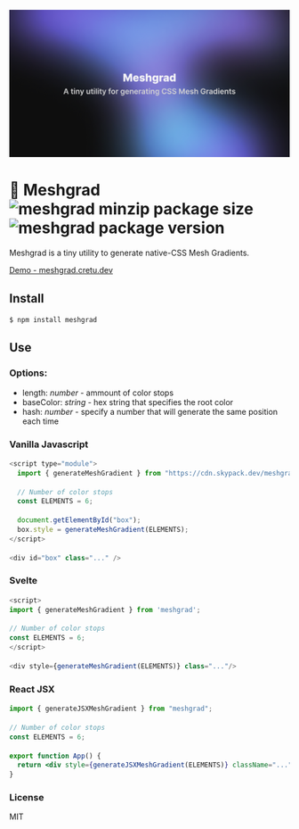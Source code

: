 <p align="center">
<img src="./website/public/static/og.png" />
</p>

# 🎨 Meshgrad ![meshgrad minzip package size](https://img.shields.io/bundlephobia/minzip/meshgrad) ![meshgrad package version](https://img.shields.io/npm/v/meshgrad.svg?colorB=blue)

Meshgrad is a tiny utility to generate native-CSS Mesh Gradients.

[Demo - meshgrad.cretu.dev](https://meshgrad.cretu.dev/)

## Install

```bash
$ npm install meshgrad
```

## Use

### Options:

- length: _number_ - ammount of color stops
- baseColor: _string_ - hex string that specifies the root color
- hash: _number_ - specify a number that will generate the same position each time

### Vanilla Javascript

```js
<script type="module">
  import { generateMeshGradient } from "https://cdn.skypack.dev/meshgrad";

  // Number of color stops
  const ELEMENTS = 6;

  document.getElementById("box");
  box.style = generateMeshGradient(ELEMENTS);
</script>

<div id="box" class="..." />
```

### Svelte

```js
<script>
import { generateMeshGradient } from 'meshgrad';

// Number of color stops
const ELEMENTS = 6;
</script>

<div style={generateMeshGradient(ELEMENTS)} class="..."/>
```

### React JSX

```jsx
import { generateJSXMeshGradient } from "meshgrad";

// Number of color stops
const ELEMENTS = 6;

export function App() {
  return <div style={generateJSXMeshGradient(ELEMENTS)} className="..." />;
}
```

### License

MIT
